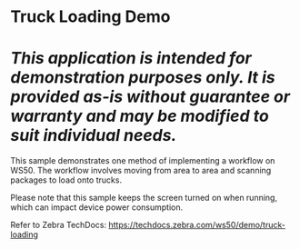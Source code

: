 # Truck Loading Demo

*This application is intended for demonstration purposes only. It is provided as-is without guarantee or warranty and may be modified to suit individual needs.*
=========================================================

This sample demonstrates one method of implementing a workflow on WS50. The workflow involves moving from area to area and scanning packages to load onto trucks.

Please note that this sample keeps the screen turned on when running, which can impact device power consumption.

Refer to Zebra TechDocs: https://techdocs.zebra.com/ws50/demo/truck-loading
